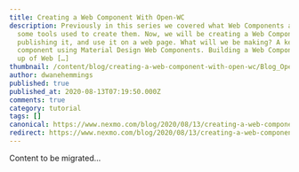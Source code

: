 ```yaml
---
title: Creating a Web Component With Open-WC
description: Previously in this series we covered what Web Components are and
  some tools used to create them. Now, we will be creating a Web Component,
  publishing it, and use it on a web page. What will we be making? A keypad
  component using Material Design Web Components. Building a Web Component made
  up of Web […]
thumbnail: /content/blog/creating-a-web-component-with-open-wc/Blog_Open_WC_1200x600.png
author: dwanehemmings
published: true
published_at: 2020-08-13T07:19:50.000Z
comments: true
category: tutorial
tags: []
canonical: https://www.nexmo.com/blog/2020/08/13/creating-a-web-component-with-open-wc
redirect: https://www.nexmo.com/blog/2020/08/13/creating-a-web-component-with-open-wc
---
```


Content to be migrated...
